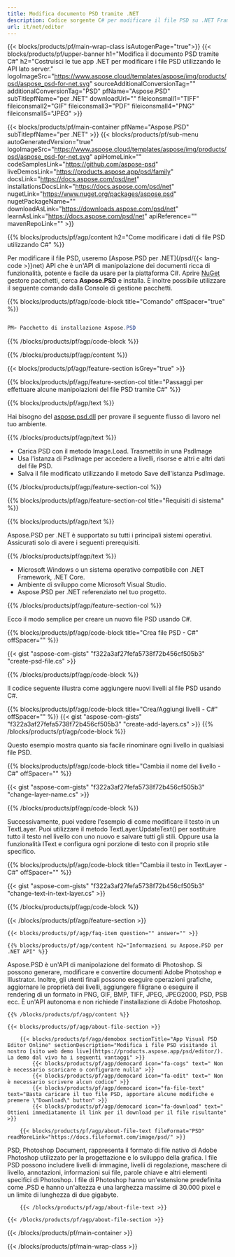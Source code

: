 ```yaml
---
title: Modifica documento PSD tramite .NET
description: Codice sorgente C# per modificare il file PSD su .NET Framework, .NET Core.
url: it/net/editor
---
```


{{< blocks/products/pf/main-wrap-class isAutogenPage="true">}}
{{< blocks/products/pf/upper-banner h1="Modifica il documento PSD tramite C#" h2="Costruisci le tue app .NET per modificare i file PSD utilizzando le API lato server." logoImageSrc="https://www.aspose.cloud/templates/aspose/img/products/psd/aspose_psd-for-net.svg" sourceAdditionalConversionTag="" additionalConversionTag="PSD" pfName="Aspose.PSD" subTitlepfName="per .NET" downloadUrl="" fileiconsmall1="TIFF" fileiconsmall2="GIF" fileiconsmall3="PDF" fileiconsmall4="PNG" fileiconsmall5="JPEG" >}}

{{< blocks/products/pf/main-container pfName="Aspose.PSD" subTitlepfName="per .NET" >}}
{{< blocks/products/pf/sub-menu autoGeneratedVersion="true" logoImageSrc="https://www.aspose.cloud/templates/aspose/img/products/psd/aspose_psd-for-net.svg" apiHomeLink="" codeSamplesLink="https://github.com/aspose-psd" liveDemosLink="https://products.aspose.app/psd/family" docsLink="https://docs.aspose.com/psd/net" installationsDocsLink="https://docs.aspose.com/psd/net" nugetLink="https://www.nuget.org/packages/aspose.psd" nugetPackageName="" downloadAsLink="https://downloads.aspose.com/psd/net" learnAsLink="https://docs.aspose.com/psd/net" apiReference="" mavenRepoLink="" >}}

{{% blocks/products/pf/agp/content h2="Come modificare i dati di file PSD utilizzando C#" %}}

 Per modificare il file PSD, useremo
 [Aspose.PSD per .NET](/psd/{{< lang-code >}}net)
 API che è un'API di manipolazione dei documenti ricca di funzionalità, potente e facile da usare per la piattaforma C#. Aprire
 [NuGet](https://www.nuget.org/packages/aspose.psd)
 gestore pacchetti, cerca
 **Aspose.PSD**
 e installa. È inoltre possibile utilizzare il seguente comando dalla Console di gestione pacchetti.

{{% blocks/products/pf/agp/code-block title="Comando" offSpacer="true" %}}

```cs

PM> Pacchetto di installazione Aspose.PSD

```

{{% /blocks/products/pf/agp/code-block %}}

{{% /blocks/products/pf/agp/content %}}

{{< blocks/products/pf/agp/feature-section isGrey="true" >}}

{{% blocks/products/pf/agp/feature-section-col title="Passaggi per effettuare alcune manipolazioni del file PSD tramite C#" %}}

{{% blocks/products/pf/agp/text %}}

 Hai bisogno del
 [aspose.psd.dll](https://downloads.aspose.com/psd/net)
 per provare il seguente flusso di lavoro nel tuo ambiente.

{{% /blocks/products/pf/agp/text %}}

+ Carica PSD con il metodo Image.Load. Trasmettilo in una PsdImage
+ Usa l'istanza di PsdImage per accedere a livelli, risorse e altri e altri dati del file PSD.
+ Salva il file modificato utilizzando il metodo Save dell'istanza PsdImage.

{{% /blocks/products/pf/agp/feature-section-col %}}

{{% blocks/products/pf/agp/feature-section-col title="Requisiti di sistema" %}}

{{% blocks/products/pf/agp/text %}}

 Aspose.PSD per .NET è supportato su tutti i principali sistemi operativi. Assicurati solo di avere i seguenti prerequisiti.

{{% /blocks/products/pf/agp/text %}}

- Microsoft Windows o un sistema operativo compatibile con .NET Framework, .NET Core.
- Ambiente di sviluppo come Microsoft Visual Studio.
- Aspose.PSD per .NET referenziato nel tuo progetto.

{{% /blocks/products/pf/agp/feature-section-col %}}


Ecco il modo semplice per creare un nuovo file PSD usando C#.
<!-- CODE-BLOCK -->
{{% blocks/products/pf/agp/code-block title="Crea file PSD - C#" offSpacer="" %}}

{{< gist "aspose-com-gists" "f322a3af27fefa5738f72b456cf505b3" "create-psd-file.cs" >}}

{{% /blocks/products/pf/agp/code-block %}}


Il codice seguente illustra come aggiungere nuovi livelli al file PSD usando C#.
<!-- CODE-BLOCK -->
{{% blocks/products/pf/agp/code-block title="Crea/Aggiungi livelli - C#" offSpacer="" %}}
{{< gist "aspose-com-gists" "f322a3af27fefa5738f72b456cf505b3" "create-add-layers.cs" >}}
{{% /blocks/products/pf/agp/code-block %}}


Questo esempio mostra quanto sia facile rinominare ogni livello in qualsiasi file PSD.
<!-- CODE-BLOCK -->
{{% blocks/products/pf/agp/code-block title="Cambia il nome del livello - C#" offSpacer="" %}}

{{< gist "aspose-com-gists" "f322a3af27fefa5738f72b456cf505b3" "change-layer-name.cs" >}}

{{% /blocks/products/pf/agp/code-block %}}


Successivamente, puoi vedere l'esempio di come modificare il testo in un TextLayer. Puoi utilizzare il metodo TextLayer.UpdateText() per sostituire tutto il testo nel livello con uno nuovo e salvare tutti gli stili.
Oppure usa la funzionalità IText e configura ogni porzione di testo con il proprio stile specifico.
<!-- CODE-BLOCK -->
{{% blocks/products/pf/agp/code-block title="Cambia il testo in TextLayer - C#" offSpacer="" %}}

{{< gist "aspose-com-gists" "f322a3af27fefa5738f72b456cf505b3" "change-text-in-text-layer.cs" >}}

{{% /blocks/products/pf/agp/code-block %}}

{{< /blocks/products/pf/agp/feature-section >}}

    {{< blocks/products/pf/agp/faq-item question="" answer="" >}}
 

<!-- aboutfile Starts -->

    {{% blocks/products/pf/agp/content h2="Informazioni su Aspose.PSD per .NET API" %}}

 Aspose.PSD è un'API di manipolazione del formato di Photoshop. Si possono generare, modificare e convertire documenti Adobe Photoshop e Illustrator. Inoltre, gli utenti finali possono eseguire operazioni grafiche, aggiornare le proprietà dei livelli, aggiungere filigrane o eseguire il rendering di un formato in PNG, GIF, BMP, TIFF, JPEG, JPEG2000, PSD, PSB ecc. È un'API autonoma e non richiede l'installazione di Adobe Photoshop.



    {{% /blocks/products/pf/agp/content %}}

    {{< blocks/products/pf/agp/about-file-section >}}

        {{< blocks/products/pf/agp/demobox sectionTitle="App Visual PSD Editor Online" sectionDescription="Modifica i file PSD visitando il nostro [sito web demo live](https://products.aspose.app/psd/editor/). La demo dal vivo ha i seguenti vantaggi" >}}
            {{< blocks/products/pf/agp/democard icon="fa-cogs" text=" Non è necessario scaricare o configurare nulla" >}}
            {{< blocks/products/pf/agp/democard icon="fa-edit" text=" Non è necessario scrivere alcun codice" >}}
            {{< blocks/products/pf/agp/democard icon="fa-file-text" text="Basta caricare il tuo file PSD, apportare alcune modifiche e premere \"Download\" button" >}}
            {{< blocks/products/pf/agp/democard icon="fa-download" text=" Ottieni immediatamente il link per il download per il file risultante" >}}

        {{< blocks/products/pf/agp/about-file-text fileFormat="PSD" readMoreLink="https://docs.fileformat.com/image/psd/" >}}
PSD, Photoshop Document, rappresenta il formato di file nativo di Adobe Photoshop utilizzato per la progettazione e lo sviluppo della grafica. I file PSD possono includere livelli di immagine, livelli di regolazione, maschere di livello, annotazioni, informazioni sui file, parole chiave e altri elementi specifici di Photoshop. I file di Photoshop hanno un'estensione predefinita come .PSD e hanno un'altezza e una larghezza massime di 30.000 pixel e un limite di lunghezza di due gigabyte.

        {{< /blocks/products/pf/agp/about-file-text >}}

    {{< /blocks/products/pf/agp/about-file-section >}}

<!-- aboutfile Ends -->

{{< /blocks/products/pf/main-container >}}
    
{{< /blocks/products/pf/main-wrap-class >}}
